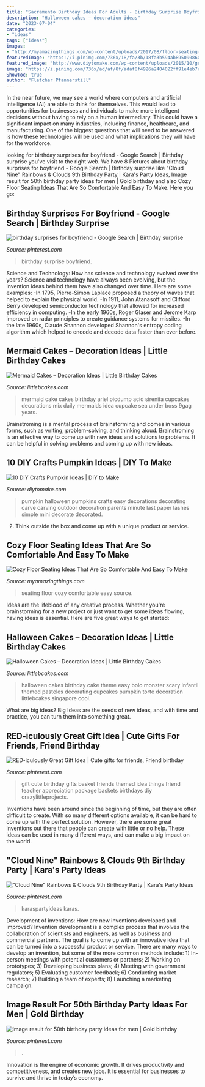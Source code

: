 ```yaml
---
title: "Sacramento Birthday Ideas For Adults - Birthday Surprise Boyfriend"
description: "Halloween cakes – decoration ideas"
date: "2023-07-04"
categories:
- "ideas"
tags: ["ideas"]
images:
- "http://myamazingthings.com/wp-content/uploads/2017/08/floor-seating-15.jpeg"
featuredImage: "https://i.pinimg.com/736x/18/fa/3b/18fa3b594ab8950908607e69c8ee2eb0.jpg"
featured_image: "http://www.diytomake.com/wp-content/uploads/2015/10/great-pumpkin-idea.jpg"
image: "https://i.pinimg.com/736x/ad/af/8f/adaf8f4926a2404022ff91e4eb7ed8f1--birthday-surprise-boyfriend-birthday-ideas-for-boyfriend.jpg"
ShowToc: true
author: "Fletcher Pfannerstill"
---
```



In the near future, we may see a world where computers and artificial intelligence (AI) are able to think for themselves. This would lead to opportunities for businesses and individuals to make more intelligent decisions without having to rely on a human intermediary. This could have a significant impact on many industries, including finance, healthcare, and manufacturing. One of the biggest questions that will need to be answered is how these technologies will be used and what implications they will have for the workforce.

	

		
looking for birthday surprises for boyfriend - Google Search | Birthday surprise you've visit to the right web. We have 8 Pictures about birthday surprises for boyfriend - Google Search | Birthday surprise like &quot;Cloud Nine&quot; Rainbows &amp; Clouds 9th Birthday Party | Kara&#039;s Party Ideas, Image result for 50th birthday party ideas for men | Gold birthday and also Cozy Floor Seating Ideas That Are So Comfortable And Easy To Make. Here you go:
		
    
## Birthday Surprises For Boyfriend - Google Search | Birthday Surprise

<img loading=lazy src="https://i.pinimg.com/736x/ad/af/8f/adaf8f4926a2404022ff91e4eb7ed8f1--birthday-surprise-boyfriend-birthday-ideas-for-boyfriend.jpg" onerror="this.onerror=null;this.src='https://tse3.mm.bing.net/th?id=OIP.hNNTIK3yVL8qtR_HkeJRYQHaJ3&amp;pid=15.1';" alt="birthday surprises for boyfriend - Google Search | Birthday surprise">

_Source: pinterest.com_

>birthday surprise boyfriend. 

	

Science and Technology: How has science and technology evolved over the years?
Science and technology have always been evolving, but the invention ideas behind them have also changed over time. Here are some examples: 
-In 1795, Pierre-Simon Laplace proposed a theory of waves that helped to explain the physical world. 
-In 1911, John Atanasoff and Clifford Berry developed semiconductor technology that allowed for increased efficiency in computing. 
-In the early 1960s, Roger Glaser and Jerome Karp improved on radar principles to create guidance systems for missiles.
-In the late 1960s, Claude Shannon developed Shannon's entropy coding algorithm which helped to encode and decode data faster than ever before.

    
## Mermaid Cakes – Decoration Ideas | Little Birthday Cakes

<img loading=lazy src="http://www.littlebcakes.com/wp-content/uploads/2013/08/Mermaid-Cakes.jpg" onerror="this.onerror=null;this.src='https://tse4.mm.bing.net/th?id=OIP.Q0oSX9LkHlPj5b2IiLa0FwHaNI&amp;pid=15.1';" alt="Mermaid Cakes – Decoration Ideas | Little Birthday Cakes">

_Source: littlebcakes.com_

>mermaid cake cakes birthday ariel picdump acid sirenita cupcakes decorations mix daily mermaids idea cupcake sea under boss 9gag years. 

	

Brainstroming is a mental process of brainstorming and comes in various forms, such as writing, problem-solving, and thinking aloud. Brainstroming is an effective way to come up with new ideas and solutions to problems. It can be helpful in solving problems and coming up with new ideas.

    
## 10 DIY Crafts Pumpkin Ideas | DIY To Make

<img loading=lazy src="http://www.diytomake.com/wp-content/uploads/2015/10/great-pumpkin-idea.jpg" onerror="this.onerror=null;this.src='https://tse3.mm.bing.net/th?id=OIP.gmHyUGRXuHid_P1EmLwTqAHaJ3&amp;pid=15.1';" alt="10 DIY Crafts Pumpkin Ideas | DIY to Make">

_Source: diytomake.com_

>pumpkin halloween pumpkins crafts easy decorations decorating carve carving outdoor decoration parents minute last paper lashes simple mini decorate decorated. 

	

2. Think outside the box and come up with a unique product or service.

    
## Cozy Floor Seating Ideas That Are So Comfortable And Easy To Make

<img loading=lazy src="http://myamazingthings.com/wp-content/uploads/2017/08/floor-seating-15.jpeg" onerror="this.onerror=null;this.src='https://tse2.mm.bing.net/th?id=OIP.yqSk2HP2zcImSHNkM2JMBAHaLH&amp;pid=15.1';" alt="Cozy Floor Seating Ideas That Are So Comfortable And Easy To Make">

_Source: myamazingthings.com_

>seating floor cozy comfortable easy source. 

	

Ideas are the lifeblood of any creative process. Whether you're brainstorming for a new project or just want to get some ideas flowing, having ideas is essential. Here are five great ways to get started: 

    
## Halloween Cakes – Decoration Ideas | Little Birthday Cakes

<img loading=lazy src="http://www.littlebcakes.com/wp-content/uploads/2013/08/Pictures-of-Halloween-Cakes1.jpg" onerror="this.onerror=null;this.src='https://tse2.mm.bing.net/th?id=OIP.ThgAB7TBdV9jAt76IoWPOAHaJ4&amp;pid=15.1';" alt="Halloween Cakes – Decoration Ideas | Little Birthday Cakes">

_Source: littlebcakes.com_

>halloween cakes birthday cake theme easy bolo monster scary infantil themed pasteles decorating cupcakes pumpkin torte decoration littlebcakes singapore cool. 

	

What are big ideas?
Big Ideas are the seeds of new ideas, and with time and practice, you can turn them into something great.

    
## RED-iculously Great Gift Idea | Cute Gifts For Friends, Friend Birthday

<img loading=lazy src="https://i.pinimg.com/736x/de/56/2f/de562f970e8ab4d97e4f86cdddf37bf7.jpg" onerror="this.onerror=null;this.src='https://tse2.mm.bing.net/th?id=OIP.fHm2PCEUly-PWfn_7oVGTwHaLE&amp;pid=15.1';" alt="RED-iculously Great Gift Idea | Cute gifts for friends, Friend birthday">

_Source: pinterest.com_

>gift cute birthday gifts basket friends themed idea things friend teacher appreciation package baskets birthdays diy crazylittleprojects. 

	

Inventions have been around since the beginning of time, but they are often difficult to create. With so many different options available, it can be hard to come up with the perfect solution. However, there are some great inventions out there that people can create with little or no help. These ideas can be used in many different ways, and can make a big impact on the world.

    
## &quot;Cloud Nine&quot; Rainbows &amp; Clouds 9th Birthday Party | Kara&#039;s Party Ideas

<img loading=lazy src="https://i.pinimg.com/736x/7a/c4/3e/7ac43e306f7285df63ead4bd03fad6e3.jpg" onerror="this.onerror=null;this.src='https://tse3.mm.bing.net/th?id=OIP.tBhjgxUeS-MnpaTFceAmmQHaMT&amp;pid=15.1';" alt="&quot;Cloud Nine&quot; Rainbows &amp; Clouds 9th Birthday Party | Kara&#039;s Party Ideas">

_Source: pinterest.com_

>karaspartyideas karas. 

	

Development of inventions: How are new inventions developed and improved?
Invention development is a complex process that involves the collaboration of scientists and engineers, as well as business and commercial partners. The goal is to come up with an innovative idea that can be turned into a successful product or service. There are many ways to develop an invention, but some of the more common methods include: 1) In-person meetings with potential customers or partners; 2) Working on prototypes; 3) Developing business plans; 4) Meeting with government regulators; 5) Evaluating customer feedback; 6) Conducting market research; 7) Building a team of experts; 8) Launching a marketing campaign.

    
## Image Result For 50th Birthday Party Ideas For Men | Gold Birthday

<img loading=lazy src="https://i.pinimg.com/736x/18/fa/3b/18fa3b594ab8950908607e69c8ee2eb0.jpg" onerror="this.onerror=null;this.src='https://tse3.mm.bing.net/th?id=OIP.xAXkI8vKA65Zhi2DLJBBogHaKJ&amp;pid=15.1';" alt="Image result for 50th birthday party ideas for men | Gold birthday">

_Source: pinterest.com_

>. 

	

Innovation is the engine of economic growth. It drives productivity and competitiveness, and creates new jobs. It is essential for businesses to survive and thrive in today’s economy.

